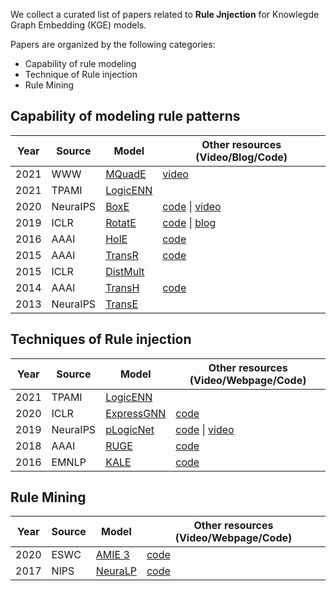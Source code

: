 We collect a curated list of papers related to **Rule Jnjection** for Knowlegde Graph Embedding (KGE) models.

Papers are organized by the following categories:

-   Capability of rule modeling
-   Technique of Rule injection
-   Rule Mining





## Capability of modeling rule patterns

| Year | Source   | Model                                                        | Other resources (Video/Blog/Code)                            |
| ---- | -------- | ------------------------------------------------------------ | ------------------------------------------------------------ |
| 2021 | WWW      | [MQuadE](https://dl.acm.org/doi/10.1145/3442381.3449879)     | [video](https://www.youtube.com/watch?v=vaoGxiog5Ag)         |
| 2021 | TPAMI    | [LogicENN](https://arxiv.org/abs/1908.07141)                 |                                                              |
| 2020 | NeuraIPS | [BoxE](https://arxiv.org/abs/2007.06267)                     | [code](https://github.com/ralphabb/BoxE) \| [video](https://papertalk.org/papertalks/9177) |
| 2019 | ICLR     | [RotatE](https://openreview.net/pdf?id=HkgEQnRqYQ)           | [code](https://github.com/DeepGraphLearning/KnowledgeGraphEmbedding) \| [blog](https://longaspire.github.io/blog/图谱论文笔记3/) |
| 2016 | AAAI     | [HolE](https://paperswithcode.com/paper/holographic-embeddings-of-knowledge-graphs) | [code](https://github.com/mnick/holographic-embeddings)      |
| 2015 | AAAI     | [TransR](https://linyankai.github.io/publications/aaai2015_transr.pdf) | [code](https://github.com/thunlp/TensorFlow-TransX)          |
| 2015 | ICLR     | [DistMult](https://scottyih.org/files/ICLR2015_updated.pdf)  |                                                              |
| 2014 | AAAI     | [TransH](https://ojs.aaai.org/index.php/AAAI/article/view/8870) | [code](https://github.com/thunlp/TensorFlow-TransX)          |
| 2013 | NeuraIPS | [TransE](https://proceedings.neurips.cc/paper/2013/file/1cecc7a77928ca8133fa24680a88d2f9-Paper.pdf) |                                                              |



## Techniques of Rule injection

| Year | Source   | Model                                          | Other resources (Video/Webpage/Code)                         |
| ---- | -------- | ---------------------------------------------- | ------------------------------------------------------------ |
| 2021 | TPAMI    | [LogicENN](https://arxiv.org/abs/1908.07141)   |                                                              |
| 2020 | ICLR     | [ExpressGNN](https://arxiv.org/abs/2001.11850) | [code](https://github.com/expressGNN/ExpressGNN)             |
| 2019 | NeuraIPS | [pLogicNet](https://arxiv.org/abs/1906.08495)  | [code](https://github.com/DeepGraphLearning/pLogicNet) \| [video](https://www.bilibili.com/video/BV1xe4y1e7bm/?spm_id_from=333.999.0.0&vd_source=42e3f601818dbf67242ca75d8b90b89b) |
| 2018 | AAAI     | [RUGE](https://arxiv.org/abs/1711.11231)       | [code](https://github.com/iieir-km/RUGE)                     |
| 2016 | EMNLP    | [KALE](https://aclanthology.org/D16-1019.pdf)  | [code](https://github.com/iieir-km/KALE)                     |



## Rule Mining

| Year | Source | Model                                                        | Other resources (Video/Webpage/Code)            |
| ---- | ------ | ------------------------------------------------------------ | ----------------------------------------------- |
| 2020 | ESWC   | [AMIE 3](https://link.springer.com/chapter/10.1007/978-3-030-49461-2_3) | [code](https://github.com/dig-team/amie)        |
| 2017 | NIPS   | [NeuraLP](https://proceedings.neurips.cc/paper/2017/hash/0e55666a4ad822e0e34299df3591d979-Abstract.html) | [code](https://github.com/fanyangxyz/Neural-LP) |





